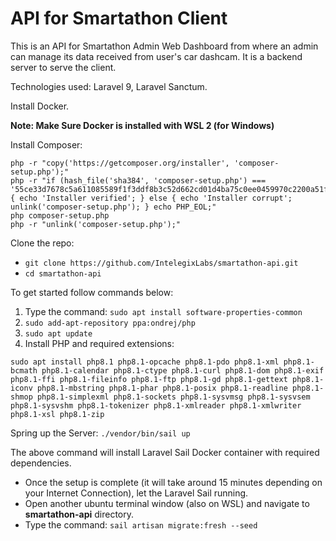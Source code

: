 # API for Smartathon Client

This is an API for Smartathon Admin Web Dashboard from where an admin can manage its data received from user's car dashcam.
It is a backend server to serve the client.

Technologies used: Laravel 9, Laravel Sanctum.

Install Docker.

<strong>Note: Make Sure Docker is installed with WSL 2 (for Windows)</strong>


Install Composer:
```
php -r "copy('https://getcomposer.org/installer', 'composer-setup.php');"
php -r "if (hash_file('sha384', 'composer-setup.php') === '55ce33d7678c5a611085589f1f3ddf8b3c52d662cd01d4ba75c0ee0459970c2200a51f492d557530c71c15d8dba01eae') { echo 'Installer verified'; } else { echo 'Installer corrupt'; unlink('composer-setup.php'); } echo PHP_EOL;"
php composer-setup.php
php -r "unlink('composer-setup.php');"
```


Clone the repo:
- ```git clone https://github.com/IntelegixLabs/smartathon-api.git```
- ```cd smartathon-api```


To get started follow commands below:
1. Type the command: ```sudo apt install software-properties-common```
2. ```sudo add-apt-repository ppa:ondrej/php```
3. ```sudo apt update```
4. Install PHP and required extensions: 
```
sudo apt install php8.1 php8.1-opcache php8.1-pdo php8.1-xml php8.1-bcmath php8.1-calendar php8.1-ctype php8.1-curl php8.1-dom php8.1-exif php8.1-ffi php8.1-fileinfo php8.1-ftp php8.1-gd php8.1-gettext php8.1-iconv php8.1-mbstring php8.1-phar php8.1-posix php8.1-readline php8.1-shmop php8.1-simplexml php8.1-sockets php8.1-sysvmsg php8.1-sysvsem php8.1-sysvshm php8.1-tokenizer php8.1-xmlreader php8.1-xmlwriter php8.1-xsl php8.1-zip
```

Spring up the Server: ```./vendor/bin/sail up```

The above command will install Laravel Sail Docker container with required dependencies.

- Once the setup is complete (it will take around 15 minutes depending on your Internet Connection), let the Laravel Sail running.
- Open another ubuntu terminal window (also on WSL) and navigate to <strong>smartathon-api</strong> directory.
- Type the command: ```sail artisan migrate:fresh --seed```
